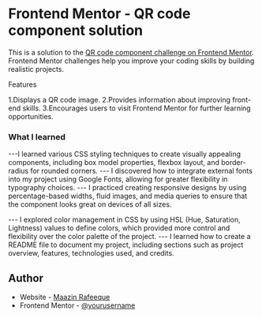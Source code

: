 # Frontend Mentor - QR code component solution

This is a solution to the [QR code component challenge on Frontend Mentor](https://www.frontendmentor.io/challenges/qr-code-component-iux_sIO_H). Frontend Mentor challenges help you improve your coding skills by building realistic projects. 


Features

1.Displays a QR code image.
2.Provides information about improving front-end skills.
3.Encourages users to visit Frontend Mentor for further learning opportunities.


### What I learned

 ---I learned various CSS styling techniques to create visually appealing components, including box model properties, flexbox layout, and border-radius for rounded corners.
 --- I discovered how to integrate external fonts into my project using Google Fonts, allowing for greater flexibility in typography choices.
 --- I practiced creating responsive designs by using percentage-based widths, fluid images, and media queries to ensure that the component looks great on devices of all sizes.

--- I explored color management in CSS by using HSL (Hue, Saturation, Lightness) values to define colors, which provided more control and flexibility over the color palette of the project.
--- I learned how to create a README file to document my project, including sections such as project overview, features, technologies used, and credits.
## Author

- Website - [Maazin Rafeeque](https://github.com/Hghmaaz)
- Frontend Mentor - [@yourusername](https://www.frontendmentor.io/profile/Hghmaaz)


